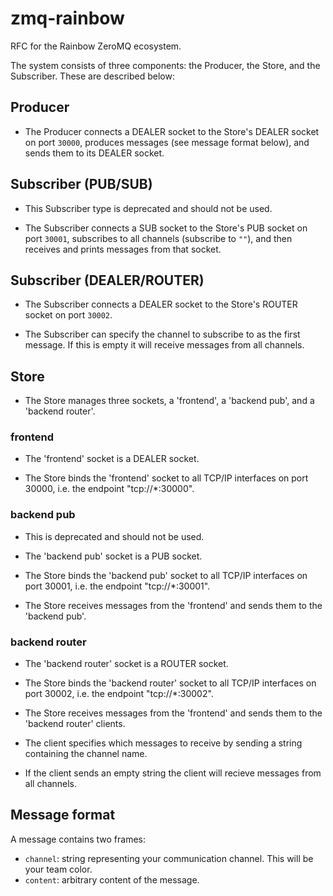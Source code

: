zmq-rainbow
===========

RFC for the Rainbow ZeroMQ ecosystem.

The system consists of three components: the Producer, the Store, and the Subscriber. These are described below:

## Producer

* The Producer connects a DEALER socket to the Store's DEALER socket on port `30000`, produces messages (see message format below), and sends them to its DEALER socket.

## Subscriber (PUB/SUB)

* This Subscriber type is deprecated and should not be used.

* The Subscriber connects a SUB socket to the Store's PUB socket on port `30001`, subscribes to all channels (subscribe to `""`), and then receives and prints messages from that socket.

## Subscriber (DEALER/ROUTER)

* The Subscriber connects a DEALER socket to the Store's ROUTER socket on port `30002`. 

* The Subscriber can specify the channel to subscribe to as the first message. If this is empty it will receive messages from all channels.

## Store

* The Store manages three sockets, a 'frontend', a 'backend pub', and a 'backend router'.

### frontend

* The 'frontend' socket is a DEALER socket.

* The Store binds the 'frontend' socket to all TCP/IP interfaces on port 30000, i.e. the endpoint "tcp://*:30000".

### backend pub

* This is deprecated and should not be used.

* The 'backend pub' socket is a PUB socket.

* The Store binds the 'backend pub' socket to all TCP/IP interfaces on port 30001, i.e. the endpoint "tcp://*:30001".

* The Store receives messages from the 'frontend' and sends them to the 'backend pub'.

### backend router

* The 'backend router' socket is a ROUTER socket.

* The Store binds the 'backend router' socket to all TCP/IP interfaces on port 30002, i.e. the endpoint "tcp://*:30002".

* The Store receives messages from the 'frontend' and sends them to the 'backend router' clients.

* The client specifies which messages to receive by sending a string containing the channel name.

* If the client sends an empty string the client will recieve messages from all channels.

## Message format

A message contains two frames:

* `channel`: string representing your communication channel. This will be your team color.
* `content`: arbitrary content of the message.
